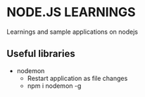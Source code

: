 # NODE.JS LEARNINGS
Learnings and sample applications on nodejs

## Useful libraries
* nodemon
  - Restart application as file changes
  - npm i nodemon -g

